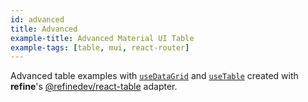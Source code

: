 ```yaml
---
id: advanced
title: Advanced
example-title: Advanced Material UI Table
example-tags: [table, mui, react-router]
---
```


Advanced table examples with [`useDataGrid`](/docs/api-reference/mui/hooks/useDataGrid) and [`useTable`](https://react-table.tanstack.com/) created with **refine**'s [@refinedev/react-table](https://github.com/refinedev/refine/tree/master/packages/react-table) adapter.

<CodeSandboxExample path="table-mui-advanced" />
